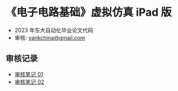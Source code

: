 # 《电子电路基础》虚拟仿真 iPad 版

- 2023 年东大自动化毕业论文代码
- 审核: <yankchina@gmail.com>



## 审核记录

- [审核笔记 01](./docs/reviews.01.md)
- [审核笔记 02](./docs/reviews.02.md)